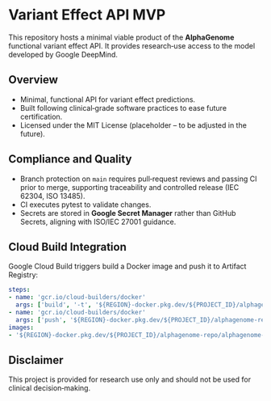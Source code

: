 # Variant Effect API MVP

This repository hosts a minimal viable product of the **AlphaGenome** functional variant effect API. It provides research‑use access to the model developed by Google DeepMind.

## Overview
- Minimal, functional API for variant effect predictions.
- Built following clinical‑grade software practices to ease future certification.
- Licensed under the MIT License (placeholder – to be adjusted in the future).

## Compliance and Quality
- Branch protection on `main` requires pull‑request reviews and passing CI prior to merge, supporting traceability and controlled release (IEC 62304, ISO 13485).
- CI executes pytest to validate changes.
- Secrets are stored in **Google Secret Manager** rather than GitHub Secrets, aligning with ISO/IEC 27001 guidance.

## Cloud Build Integration
Google Cloud Build triggers build a Docker image and push it to Artifact Registry:
```yaml
steps:
- name: 'gcr.io/cloud-builders/docker'
  args: ['build', '-t', '${REGION}-docker.pkg.dev/${PROJECT_ID}/alphagenome-repo/alphagenome-mvp:$COMMIT_SHA', '.']
- name: 'gcr.io/cloud-builders/docker'
  args: ['push', '${REGION}-docker.pkg.dev/${PROJECT_ID}/alphagenome-repo/alphagenome-mvp:$COMMIT_SHA']
images:
- '${REGION}-docker.pkg.dev/${PROJECT_ID}/alphagenome-repo/alphagenome-mvp:$COMMIT_SHA'
```

## Disclaimer
This project is provided for research use only and should not be used for clinical decision‑making.
